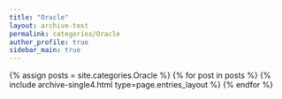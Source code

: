 ```yaml
---
title: "Oracle"
layout: archive-test
permalink: categories/Oracle
author_profile: true
sidebar_main: true
---
```


{% assign posts = site.categories.Oracle %}
{% for post in posts %} {% include archive-single4.html type=page.entries_layout %} {% endfor %}

